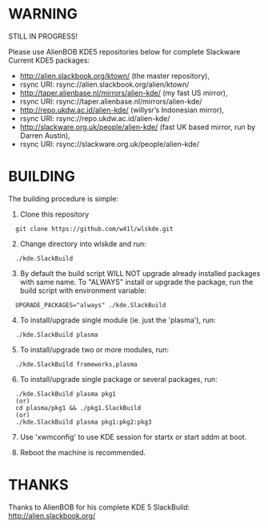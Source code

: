 WARNING
=======

STILL IN PROGRESS!

Please use AlienBOB KDE5 repositories below for complete Slackware Current KDE5 packages:
- http://alien.slackbook.org/ktown/ (the master repository),
- rsync URI: rsync://alien.slackbook.org/alien/ktown/
- http://taper.alienbase.nl/mirrors/alien-kde/ (my fast US mirror),
- rsync URI: rsync://taper.alienbase.nl/mirrors/alien-kde/
- http://repo.ukdw.ac.id/alien-kde/ (willysr’s Indonesian mirror),
- rsync URI: rsync://repo.ukdw.ac.id/alien-kde/
- http://slackware.org.uk/people/alien-kde/ (fast UK based mirror, run by Darren Austin),
- rsync URI: rsync://slackware.org.uk/people/alien-kde/

BUILDING
========

The building procedure is simple:

1. Clone this repository
```
  git clone https://github.com/w41l/wlskde.git
```

2. Change directory into wlskde and run:
```
  ./kde.SlackBuild
```

3. By default the build script WILL NOT upgrade already installed
   packages with same name. To "ALWAYS" install or upgrade the package,
   run the build script with environment variable:
```
  UPGRADE_PACKAGES="always" ./kde.SlackBuild
```

4. To install/upgrade single module (ie. just the 'plasma'), run:
```
  ./kde.SlackBuild plasma
```

5. To install/upgrade two or more modules, run:
```
  ./kde.SlackBuild frameworks,plasma
```

6. To install/upgrade single package or several packages, run:
```
  ./kde.SlackBuild plasma pkg1
  (or)
  cd plasma/pkg1 && ./pkg1.SlackBuild
  (or)
  ./kde.SlackBuild plasma pkg1:pkg2:pkg3
```

7. Use 'xwmconfig' to use KDE session for startx or start sddm at boot.

8. Reboot the machine is recommended.

THANKS
======

Thanks to AlienBOB for his complete KDE 5 SlackBuild: http://alien.slackbook.org/
